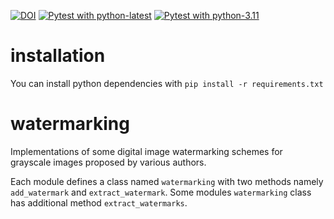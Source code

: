 [![DOI](https://zenodo.org/badge/444999271.svg)](https://zenodo.org/badge/latestdoi/444999271)
[![Pytest with python-latest](https://github.com/naaci/watermarking/actions/workflows/test-with-python-latest.yml/badge.svg)](https://github.com/naaci/watermarking/actions/workflows/test-with-python-latest.yml)
[![Pytest with python-3.11](https://github.com/naaci/watermarking/actions/workflows/test-with-python-3.11.yml/badge.svg)](https://github.com/naaci/watermarking/actions/workflows/test-with-python-3.11.yml)

# installation
You can install python dependencies with
`pip install -r requirements.txt`

# watermarking
Implementations of some digital image watermarking schemes for grayscale images proposed by various authors. 

Each module defines a class named `watermarking` with two methods namely `add_watermark` and `extract_watermark`. Some modules `watermarking` class has additional method `extract_watermarks`.
